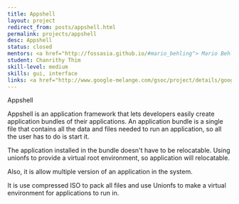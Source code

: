 ```yaml
---
title: Appshell
layout: project
redirect_from: posts/appshell.html
permalink: projects/appshell
desc: Appshell
status: closed
mentors: <a href="http://fossasia.github.io/#mario_behling"> Mario Behling </a>
student: Chanrithy Thim
skill-level: medium
skills: gui, interface
links: <a href="http://www.google-melange.com/gsoc/project/details/google/gsoc2011/rithy/5649050225344512">GSoC page</a>
---
```

Appshell

Appshell is an application framework that lets developers easily create application bundles of their applications. An application bundle is a single file that contains all the data and files needed to run an application, so all the user has to do is start it.

The application installed in the bundle doesn't have to be relocatable. Using unionfs to provide a virtual root environment, so application will relocatable.

Also, it is allow multiple version of an application in the system.

It is use compressed ISO to pack all files and use Unionfs to make a virtual environment for applications to run in.

